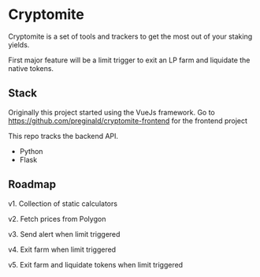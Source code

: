 # Cryptomite
Cryptomite is a set of tools and trackers to get the most out of your staking yields.

First major feature will be a limit trigger to exit an LP farm and liquidate the native tokens.

## Stack

Originally this project started using the VueJs framework.
Go to https://github.com/preginald/cryptomite-frontend for the frontend project

This repo tracks the backend API.

* Python
* Flask

## Roadmap

v1. Collection of static calculators

v2. Fetch prices from Polygon

v3. Send alert when limit triggered

v4. Exit farm when limit triggered

v5. Exit farm and liquidate tokens when limit triggered

